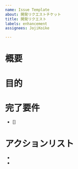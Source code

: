 ```yaml
---
name: Issue Template
about: 開発リクエストチケット
title: 開発リクエスト
labels: enhancement
assignees: JojiKoike

---
```


# 概要


# 目的


# 完了要件
- []

# アクションリスト
-
-
